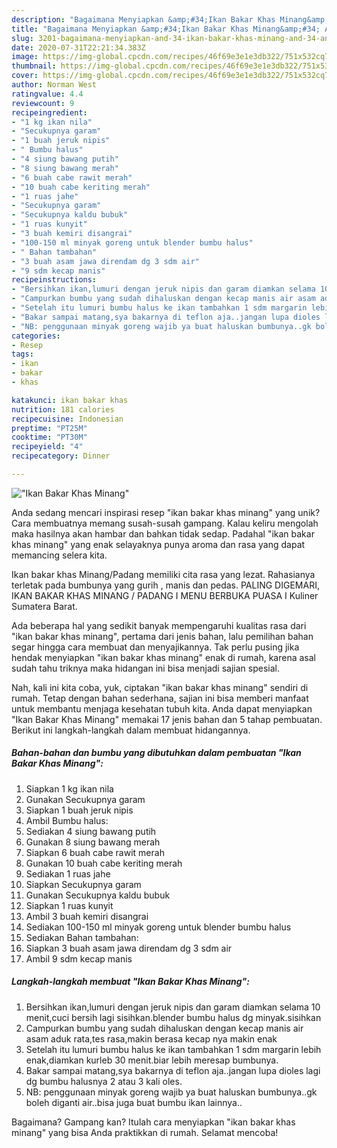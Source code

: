 ```yaml
---
description: "Bagaimana Menyiapkan &amp;#34;Ikan Bakar Khas Minang&amp;#34; Anti Gagal"
title: "Bagaimana Menyiapkan &amp;#34;Ikan Bakar Khas Minang&amp;#34; Anti Gagal"
slug: 3201-bagaimana-menyiapkan-and-34-ikan-bakar-khas-minang-and-34-anti-gagal
date: 2020-07-31T22:21:34.383Z
image: https://img-global.cpcdn.com/recipes/46f69e3e1e3db322/751x532cq70/ikan-bakar-khas-minang-foto-resep-utama.jpg
thumbnail: https://img-global.cpcdn.com/recipes/46f69e3e1e3db322/751x532cq70/ikan-bakar-khas-minang-foto-resep-utama.jpg
cover: https://img-global.cpcdn.com/recipes/46f69e3e1e3db322/751x532cq70/ikan-bakar-khas-minang-foto-resep-utama.jpg
author: Norman West
ratingvalue: 4.4
reviewcount: 9
recipeingredient:
- "1 kg ikan nila"
- "Secukupnya garam"
- "1 buah jeruk nipis"
- " Bumbu halus"
- "4 siung bawang putih"
- "8 siung bawang merah"
- "6 buah cabe rawit merah"
- "10 buah cabe keriting merah"
- "1 ruas jahe"
- "Secukupnya garam"
- "Secukupnya kaldu bubuk"
- "1 ruas kunyit"
- "3 buah kemiri disangrai"
- "100-150 ml minyak goreng untuk blender bumbu halus"
- " Bahan tambahan"
- "3 buah asam jawa direndam dg 3 sdm air"
- "9 sdm kecap manis"
recipeinstructions:
- "Bersihkan ikan,lumuri dengan jeruk nipis dan garam diamkan selama 10 menit,cuci bersih lagi sisihkan.blender bumbu halus dg minyak.sisihkan"
- "Campurkan bumbu yang sudah dihaluskan dengan kecap manis air asam aduk rata,tes rasa,makin berasa kecap nya makin enak"
- "Setelah itu lumuri bumbu halus ke ikan tambahkan 1 sdm margarin lebih enak,diamkan kurleb 30 menit.biar lebih meresap bumbunya."
- "Bakar sampai matang,sya bakarnya di teflon aja..jangan lupa dioles lagi dg bumbu halusnya 2 atau 3 kali oles."
- "NB: penggunaan minyak goreng wajib ya buat haluskan bumbunya..gk boleh diganti air..bisa juga buat bumbu ikan lainnya.."
categories:
- Resep
tags:
- ikan
- bakar
- khas

katakunci: ikan bakar khas 
nutrition: 181 calories
recipecuisine: Indonesian
preptime: "PT25M"
cooktime: "PT30M"
recipeyield: "4"
recipecategory: Dinner

---
```



![&#34;Ikan Bakar Khas Minang&#34;](https://img-global.cpcdn.com/recipes/46f69e3e1e3db322/751x532cq70/ikan-bakar-khas-minang-foto-resep-utama.jpg)

Anda sedang mencari inspirasi resep &#34;ikan bakar khas minang&#34; yang unik? Cara membuatnya memang susah-susah gampang. Kalau keliru mengolah maka hasilnya akan hambar dan bahkan tidak sedap. Padahal &#34;ikan bakar khas minang&#34; yang enak selayaknya punya aroma dan rasa yang dapat memancing selera kita.

Ikan bakar khas Minang/Padang memiliki cita rasa yang lezat. Rahasianya terletak pada bumbunya yang gurih , manis dan pedas. PALING DIGEMARI, IKAN BAKAR KHAS MINANG / PADANG I MENU BERBUKA PUASA I Kuliner Sumatera Barat.

Ada beberapa hal yang sedikit banyak mempengaruhi kualitas rasa dari &#34;ikan bakar khas minang&#34;, pertama dari jenis bahan, lalu pemilihan bahan segar hingga cara membuat dan menyajikannya. Tak perlu pusing jika hendak menyiapkan &#34;ikan bakar khas minang&#34; enak di rumah, karena asal sudah tahu triknya maka hidangan ini bisa menjadi sajian spesial.


Nah, kali ini kita coba, yuk, ciptakan &#34;ikan bakar khas minang&#34; sendiri di rumah. Tetap dengan bahan sederhana, sajian ini bisa memberi manfaat untuk membantu menjaga kesehatan tubuh kita. Anda dapat menyiapkan &#34;Ikan Bakar Khas Minang&#34; memakai 17 jenis bahan dan 5 tahap pembuatan. Berikut ini langkah-langkah dalam membuat hidangannya.

<!--inarticleads1-->

##### Bahan-bahan dan bumbu yang dibutuhkan dalam pembuatan &#34;Ikan Bakar Khas Minang&#34;:

1. Siapkan 1 kg ikan nila
1. Gunakan Secukupnya garam
1. Siapkan 1 buah jeruk nipis
1. Ambil  Bumbu halus:
1. Sediakan 4 siung bawang putih
1. Gunakan 8 siung bawang merah
1. Siapkan 6 buah cabe rawit merah
1. Gunakan 10 buah cabe keriting merah
1. Sediakan 1 ruas jahe
1. Siapkan Secukupnya garam
1. Gunakan Secukupnya kaldu bubuk
1. Siapkan 1 ruas kunyit
1. Ambil 3 buah kemiri disangrai
1. Sediakan 100-150 ml minyak goreng untuk blender bumbu halus
1. Sediakan  Bahan tambahan:
1. Siapkan 3 buah asam jawa direndam dg 3 sdm air
1. Ambil 9 sdm kecap manis




<!--inarticleads2-->

##### Langkah-langkah membuat &#34;Ikan Bakar Khas Minang&#34;:

1. Bersihkan ikan,lumuri dengan jeruk nipis dan garam diamkan selama 10 menit,cuci bersih lagi sisihkan.blender bumbu halus dg minyak.sisihkan
1. Campurkan bumbu yang sudah dihaluskan dengan kecap manis air asam aduk rata,tes rasa,makin berasa kecap nya makin enak
1. Setelah itu lumuri bumbu halus ke ikan tambahkan 1 sdm margarin lebih enak,diamkan kurleb 30 menit.biar lebih meresap bumbunya.
1. Bakar sampai matang,sya bakarnya di teflon aja..jangan lupa dioles lagi dg bumbu halusnya 2 atau 3 kali oles.
1. NB: penggunaan minyak goreng wajib ya buat haluskan bumbunya..gk boleh diganti air..bisa juga buat bumbu ikan lainnya..




Bagaimana? Gampang kan? Itulah cara menyiapkan &#34;ikan bakar khas minang&#34; yang bisa Anda praktikkan di rumah. Selamat mencoba!
